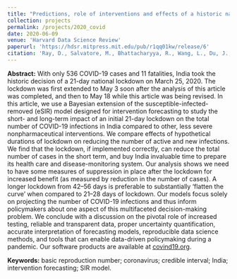 ```yaml
---
title: "Predictions, role of interventions and effects of a historic national lockdown in India’s response to the COVID-19 pandemic: data science call to arms"
collection: projects
permalink: /projects/2020_covid
date: 2020-06-09
venue: 'Harvard Data Science Review'
paperurl: 'https://hdsr.mitpress.mit.edu/pub/r1qq01kw/release/6'
citation: 'Ray, D., Salvatore, M., Bhattacharyya, R., Wang, L., Du, J., Mohammed, S., … Mukherjee, B. (2020). Predictions, Role of Interventions and Effects of a Historic National Lockdown in India’s Response to the the COVID-19 Pandemic: Data Science Call to Arms. Harvard Data Science Review. https://doi.org/10.1162/99608f92.60e08ed5'
---
```


**Abstract:** With only 536 COVID-19 cases and 11 fatalities, India took the historic decision of a 21-day national lockdown on March 25, 2020. The lockdown was first extended to May 3 soon after the analysis of this article was completed, and then to May 18 while this article was being revised. In this article, we use a Bayesian extension of the susceptible-infected-removed (eSIR) model designed for intervention forecasting to study the short- and long-term impact of an initial 21-day lockdown on the total number of COVID-19 infections in India compared to other, less severe nonpharmaceutical interventions. We compare effects of hypothetical durations of lockdown on reducing the number of active and new infections. We find that the lockdown, if implemented correctly, can reduce the total number of cases in the short term, and buy India invaluable time to prepare its health care and disease-monitoring system. Our analysis shows we need to have some measures of suppression in place after the lockdown for increased benefit (as measured by reduction in the number of cases). A longer lockdown from 42–56 days is preferable to substantially ‘flatten the curve’ when compared to 21–28 days of lockdown. Our models focus solely on projecting the number of COVID-19 infections and thus inform policymakers about one aspect of this multifaceted decision-making problem. We conclude with a discussion on the pivotal role of increased testing, reliable and transparent data, proper uncertainty quantification, accurate interpretation of forecasting models, reproducible data science methods, and tools that can enable data-driven policymaking during a pandemic. Our software products are available at [covind19.org](https://umich-biostatistics.shinyapps.io/covid19/).

**Keywords:** basic reproduction number; coronavirus; credible interval; India; intervention forecasting; SIR model.
